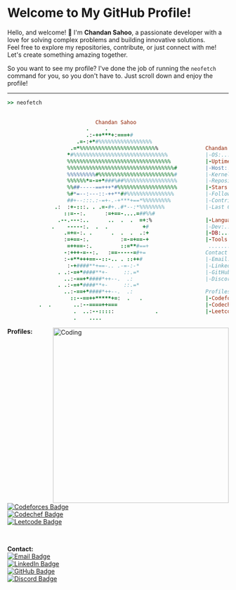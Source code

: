 # Welcome to My GitHub Profile!

Hello, and welcome! 👋 I'm **Chandan Sahoo**, a passionate developer with a love for solving complex problems and building innovative solutions.   
Feel free to explore my repositories, contribute, or just connect with me! Let's create something amazing together.


So you want to see my profile? I've done the job of running the `neofetch` command for you, so you don't have to. Just scroll down and enjoy the profile!

---
```ruby
>> neofetch
                                                           
                                                           
                            Chandan Sahoo                  
                         .     .                           
                         .:-++***+:===+#                  
                      .=-:+*#%%%%%%%%%%%%%%%%%             
                    .=*%%%%%%%%%%%%%%%%%%%%%%%%%               Chandan Sahoo:-----------------------------------
                   *#%%%%%%%%%%%%%%%%%%%%%%%%%%%%%%            |-OS:..............Arch Linux
                   %%%%%%%%%%%%%%%%%%%%%%%%%%%%%%%%%           |-Uptime:..........19 Years, 3 Months, 23 Days
                   %%%%%%%%%%%%%%%%%%%%%%%%%%%%%%%%%%#         |-Host:............Delhi, India
                   %%%%%%%%%#%%%%%%%%%%%%%%%%%%%%%%%%#         |-Kernel:..........BTech Ungergrad
                   %%%%%%*=-=+*###%##%%%%%%%%%%%%%%%%%         |-Repositories:....20
                   %%##-----==+++*#%%%%%%%%%%%%%%%%%%%         |-Stars:...........3
                   %#*=--:---::-++**##%%%%%%%%%%%%%%%          |-Followers:.......8
                   ##+--:::.:-=+-.-+***+==*%%%%%%%%%           |-Contributions:...null
               .:  :+-:::. . .=-#+..#*--:*%%%%%%%%             |-Last Commit:.....Tue Feb 25 00:35:51 2025 +0000
                  ::=--:.      :=+==-....=##%%#            
                .--.---:..      ..  .  .  =+:%                 |-Languages:.......Javascript,Typescript, C++
              .    -----:.  .  .           +#                  |-Dev:.............Node.js, React, Express, 
                  .=+=-:. .      .  .  .  .:+                  |-DB:..............MongoDB, PostgresSQL
                  :=+==-:.          :=-=+==-+                  |-Tools:...........Git, Docker, Cloudflare,
                   =++==-:.         ::=**#==+                   ..................npm, firebase, appwrite                     
                  -:+++-=--:.   :==-----=#+=                   Contact
                  :-+**+++==--::-.. . ::++#                    |-Email:...........chandansahoo02468@gmail.com
                   :-+####**+==-.. .-=-:-*                     |-LinkedIn:........linkedin.com/in/chandansahoo-cs
                . .:-=+*####**+-     ::.=*                     |-GitHub:..........github.com/chandanSahoo-cs
                  ..:-==+*####*++--.  .:                       |-Discord:.........chandansahoo
                . .:-=+*####**+-     ::.=*                 
                  ..:-==+*####*++--.  .:                       Profiles:
                    ::--==++*****+=:  .   .                    |-Codeforces:......Realmchan
          .  .       ..:--====++===                            |-Codechef:........realm
                     .  ..:--:::::             .               |-Leetcode:........realmchan
                     .    ....                      

```

<img align="right" alt="Coding" width="400" src="https://media4.giphy.com/media/78XCFBGOlS6keY1Bil/giphy.webp?cid=790b7611s2kpzrigutejdeaeo466h37lb77gqglywej6ys82&ep=v1_gifs_search&rid=giphy.webp&ct=g">

**Profiles:**  
[![Codeforces Badge](https://img.shields.io/badge/Codeforces-Realmchan-0088CC?style=for-the-badge&logo=codeforces&logoColor=0088CC)](https://codeforces.com/profile/Realmchan)  
[![Codechef Badge](https://img.shields.io/badge/Codechef-realm-e27a41?style=for-the-badge&logo=codechef&logoColor=e27a41)](https://www.codechef.com/users/realm)  
[![Leetcode Badge](https://img.shields.io/badge/Leetcode-realmchan-FFA500?style=for-the-badge&logo=leetcode&logoColor=FFA500)](https://leetcode.com/realmchan)

‎ 



**Contact:**  
[![Email Badge](https://img.shields.io/badge/Email-chandansahoo02468%40gmail.com-red?style=for-the-badge&logo=gmail&logoColor=red)](mailto:chandansahoo02468@gmail.com)  
[![LinkedIn Badge](https://img.shields.io/badge/LinkedIn-chandansahoo--cs-blue?style=for-the-badge&logo=linkedin&logoColor=blue)](https://linkedin.com/in/chandansahoo-cs)  
[![GitHub Badge](https://img.shields.io/badge/GitHub-chandanSahoo--cs-4C1D4A?style=for-the-badge&logo=github&logoColor=4C1D4A)](https://github.com/chandanSahoo-cs)  
[![Discord Badge](https://img.shields.io/badge/Discord-chandansahoo-7289DA?style=for-the-badge&logo=discord&logoColor=7289DA)](https://discord.com/users/chandansahoo)  





